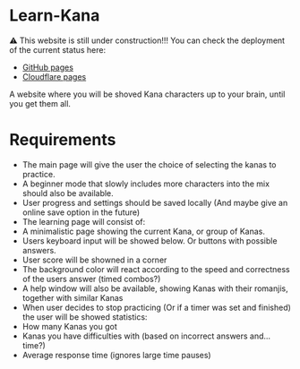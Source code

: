 # Learn-Kana

⚠️ This website is still under construction!!!
You can check the deployment of the current status here:
- [GitHub pages](https://eldoprano.github.io/learn-kana/) 
- [Cloudflare pages](https://learn-kana.pages.dev/)

A website where you will be shoved Kana characters up to your brain, until you get them all.

# Requirements
- The main page will give the user the choice of selecting the kanas to practice.
- A beginner mode that slowly includes more characters into the mix should also be available.
- User progress and settings should be saved locally (And maybe give an online save option in the future)
- The learning page will consist of:
 - A minimalistic page showing the current Kana, or group of Kanas.
 - Users keyboard input will be showed below. Or buttons with possible answers.
 - User score will be showned in a corner
 - The background color will react according to the speed and correctness of the users answer (timed combos?)
 - A help window will also be available, showing Kanas with their romanjis, together with similar Kanas
 - When user decides to stop practicing (Or if a timer was set and finished) the user will be showed statistics:
  - How many Kanas you got
  - Kanas you have difficulties with (based on incorrect answers and... time?)
  - Average response time (ignores large time pauses)
